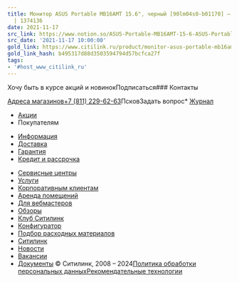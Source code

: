 ```yaml
---
title: Монитор ASUS Portable MB16AMT 15.6", черный [90lm04s0-b01170] – купить в Ситилинк
  | 1374136
date: 2021-11-17
src_link: https://www.notion.so/ASUS-Portable-MB16AMT-15-6-ASUS-Portable-MB16-af2c554a527e49a2a48c0bcdb70e2a3a
src_date: '2021-11-17 10:00:00'
gold_link: https://www.citilink.ru/product/monitor-asus-portable-mb16amt-15-6-chernyi-90lm04s0-b01170-1374136/
gold_link_hash: b495317d88d3503594794d57bcfca27f
tags:
- '#host_www_citilink_ru'
---
```


Хочу быть в курсе акций и новинокПодписаться### Контакты

[Адреса магазинов](/about/stores/)[+7 (811) 229-62-63](tel:+78112296263)ПсковЗадать вопрос* [Журнал](https://journal.citilink.ru)
* [Акции](/actions/)
* Покупателям
+ [Информация](/about/)
+ [Доставка](/about/delivery/)
+ [Гарантия](/about/warranty/)
+ [Кредит и рассрочка](/about/credit/)
* [Сервисные центры](/warranty/services/)
* [Услуги](/services/)
* [Корпоративным клиентам](/about/corporate/)
* [Аренда помещений](/rent/)
* [Для вебмастеров](https://advcake.com/lp/citilink)
* [Обзоры](/reviews/)
* [Клуб Ситилинк](/about/club/)
* [Конфигуратор](/configurator/)
* [Подбор расходных материалов](/supplies/)
* [Ситилинк](/about/citilink/)
* [Новости](/news/)
* [Вакансии](https://job.citilink.ru)
* [Документы](/doc/)
© Ситилинк, 2008 – 2024[Политика обработки персональных данных](/about/privacy-policy/)[Рекомендательные технологии](/application/recommendation-technology/)